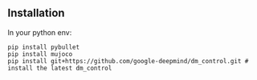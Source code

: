 ## Installation

In your python env:
```
pip install pybullet
pip install mujoco
pip install git+https://github.com/google-deepmind/dm_control.git # install the latest dm_control
```